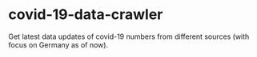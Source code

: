 # covid-19-data-crawler
Get latest data updates of covid-19 numbers from different sources (with focus on Germany as of now).
